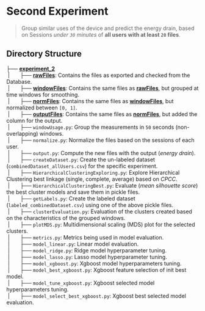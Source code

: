 # Second Experiment
>Group similar uses of the device and predict the energy drain, based on Sessions <i>under `30` minutes</i> of <b> all users with at least `20` files</b>. 

## Directory Structure 
├── <b><ins>experiment_2</ins></b> <br>
&nbsp;|&nbsp;&nbsp;&nbsp;&nbsp;&nbsp;&nbsp;&nbsp;├── <b><ins>rawFiles</ins></b>: Contains the files as exported and checked from the Database. <br>
&nbsp;|&nbsp;&nbsp;&nbsp;&nbsp;&nbsp;&nbsp;&nbsp;├── <b><ins>windowFiles</ins></b>: Contains the same files as <b><ins>rawFiles</ins></b>, but grouped at time windows for smoothing. <br>
&nbsp;|&nbsp;&nbsp;&nbsp;&nbsp;&nbsp;&nbsp;&nbsp;├── <b><ins>normFiles</ins></b>: Contains the same files as <b><ins>windowFiles</ins></b>, but normalized between `[0, 1]`. <br>
&nbsp;|&nbsp;&nbsp;&nbsp;&nbsp;&nbsp;&nbsp;&nbsp;├── <b><ins>outputFiles</ins></b>: Contains the same files as <b><ins>normFiles</ins></b>, but added the column for the output. <br>
&nbsp;|&nbsp;&nbsp;&nbsp;&nbsp;&nbsp;&nbsp;&nbsp;├── `windowUsage.py`: Group the measurements in `50` seconds (non-overlapping) windows. <br>
&nbsp;|&nbsp;&nbsp;&nbsp;&nbsp;&nbsp;&nbsp;&nbsp;├── `normalize.py`: Normalize the files based on the sessions of each user. <br>
&nbsp;|&nbsp;&nbsp;&nbsp;&nbsp;&nbsp;&nbsp;&nbsp;├── `output.py`: Compute the new files with the output (<i>energy drain</i>). <br>
&nbsp;|&nbsp;&nbsp;&nbsp;&nbsp;&nbsp;&nbsp;&nbsp;├── `createDataset.py`: Create the un-labeled dataset (`combinedDataset_allUsers.csv`) for the specific experiment. <br>
&nbsp;|&nbsp;&nbsp;&nbsp;&nbsp;&nbsp;&nbsp;&nbsp;├── `HierarchicalClusteringExploring.py`: Explore Hierarchical Clustering best linkage (single, complete, average) based on <i>CPCC</i>. <br>
&nbsp;|&nbsp;&nbsp;&nbsp;&nbsp;&nbsp;&nbsp;&nbsp;├── `HierarchicalClusteringBest.py`: Evaluate (<i>mean silhouette score</i>) the best cluster models and save them in pickle files. <br>
&nbsp;|&nbsp;&nbsp;&nbsp;&nbsp;&nbsp;&nbsp;&nbsp;├── `getLabels.py`: Create the labeled dataset (`labeled_combinedDataset.csv`) using one of the above pickle files.<br>
&nbsp;|&nbsp;&nbsp;&nbsp;&nbsp;&nbsp;&nbsp;&nbsp;├── `clusterEvaluation.py`: Evaluation of the clusters created based on the characteristics of the grouped windows. <br>
&nbsp;|&nbsp;&nbsp;&nbsp;&nbsp;&nbsp;&nbsp;&nbsp;├── `plotMDS.py`: Multidimensional scaling (MDS) plot for the selected clusters. <br>
&nbsp;|&nbsp;&nbsp;&nbsp;&nbsp;&nbsp;&nbsp;&nbsp;├── `metrics.py`: Metrics being used in model evaluation. <br>
&nbsp;|&nbsp;&nbsp;&nbsp;&nbsp;&nbsp;&nbsp;&nbsp;├── `model_linear.py`: Linear model evaluation. <br>
&nbsp;|&nbsp;&nbsp;&nbsp;&nbsp;&nbsp;&nbsp;&nbsp;├── `model_ridge.py`: Ridge model hyperparameter tuning.  <br>
&nbsp;|&nbsp;&nbsp;&nbsp;&nbsp;&nbsp;&nbsp;&nbsp;├── `model_lasso.py`: Lasso model hyperparameter tuning.  <br>
&nbsp;|&nbsp;&nbsp;&nbsp;&nbsp;&nbsp;&nbsp;&nbsp;├── `model_xgboost.py`: Xgboost model hyperparameters tuning. <br>
&nbsp;|&nbsp;&nbsp;&nbsp;&nbsp;&nbsp;&nbsp;&nbsp;├── `model_best_xgboost.py`: Xgboost feature selection of init best model. <br>
&nbsp;|&nbsp;&nbsp;&nbsp;&nbsp;&nbsp;&nbsp;&nbsp;├── `model_tune_xgboost.py`: Xgboost selected model hyperparameters tuning. <br>
&nbsp;|&nbsp;&nbsp;&nbsp;&nbsp;&nbsp;&nbsp;&nbsp;├── `model_select_best_xgboost.py`: Xgboost best selected model evaluation.<br>
